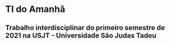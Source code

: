 # TI do Amanhã

## Trabalho interdisciplinar do primeiro semestre de 2021 na USJT - Universidade São Judas Tadeu
